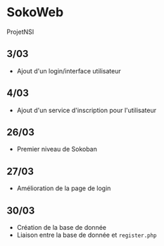# SokoWeb
ProjetNSI
## 3/03
* Ajout d'un login/interface utilisateur

## 4/03
* Ajout d'un service d'inscription pour l'utilisateur

## 26/03 
* Premier niveau de Sokoban

## 27/03
* Amélioration de la page de login

## 30/03
* Création de la base de donnée
* Liaison entre la base de donnée et `register.php`
